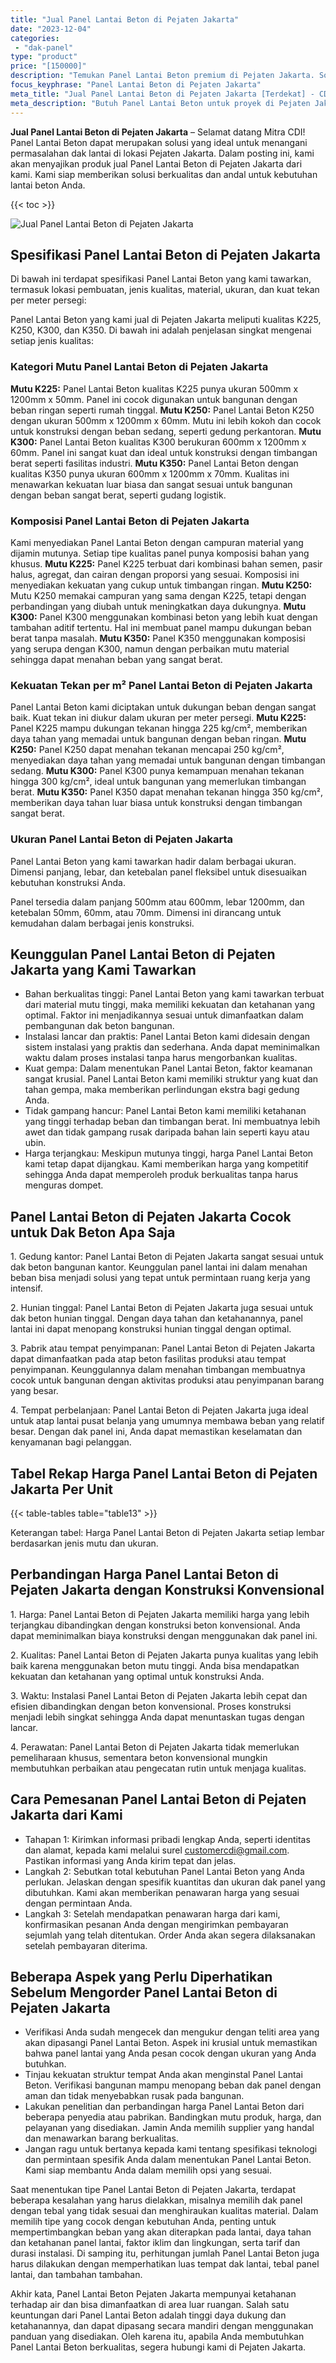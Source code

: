 ```yaml
---
title: "Jual Panel Lantai Beton di Pejaten Jakarta"
date: "2023-12-04"
categories:
 - "dak-panel"
type: "product"
price: "[150000]"
description: "Temukan Panel Lantai Beton premium di Pejaten Jakarta. Solusi ideal untuk proyek konstruksi dengan kualitas unggul, Panel Lantai Beton memberikan kekuatan maksimal untuk proyek pembangunan. Dapatkan info lengkap."
focus_keyphrase: "Panel Lantai Beton di Pejaten Jakarta"
meta_title: "Jual Panel Lantai Beton di Pejaten Jakarta [Terdekat] - CDI"
meta_description: "Butuh Panel Lantai Beton untuk proyek di Pejaten Jakarta?. Kami menyediakan Panel Lantai Beton premium untuk pembangunan. Promo menarik hanya di sini."
---
```


**Jual Panel Lantai Beton di Pejaten Jakarta** – Selamat datang Mitra CDI! Panel Lantai Beton dapat merupakan solusi yang ideal untuk menangani permasalahan dak lantai di lokasi Pejaten Jakarta. Dalam posting ini, kami akan menyajikan produk jual Panel Lantai Beton di Pejaten Jakarta dari kami. Kami siap memberikan solusi berkualitas dan andal untuk kebutuhan lantai beton Anda.

{{< toc >}}

![Jual Panel Lantai Beton di Pejaten Jakarta](/images/dak-panel/dak-panel-10.jpg)

## Spesifikasi Panel Lantai Beton di Pejaten Jakarta

Di bawah ini terdapat spesifikasi Panel Lantai Beton yang kami tawarkan, termasuk lokasi pembuatan, jenis kualitas, material, ukuran, dan kuat tekan per meter persegi:

Panel Lantai Beton yang kami jual di Pejaten Jakarta meliputi kualitas K225, K250, K300, dan K350. Di bawah ini adalah penjelasan singkat mengenai setiap jenis kualitas:

### Kategori Mutu Panel Lantai Beton di Pejaten Jakarta

**Mutu K225:** Panel Lantai Beton kualitas K225 punya ukuran 500mm x 1200mm x 50mm. Panel ini cocok digunakan untuk bangunan dengan beban ringan seperti rumah tinggal.
**Mutu K250:** Panel Lantai Beton K250 dengan ukuran 500mm x 1200mm x 60mm. Mutu ini lebih kokoh dan cocok untuk konstruksi dengan beban sedang, seperti gedung perkantoran.
**Mutu K300:** Panel Lantai Beton kualitas K300 berukuran 600mm x 1200mm x 60mm. Panel ini sangat kuat dan ideal untuk konstruksi dengan timbangan berat seperti fasilitas industri.
**Mutu K350:** Panel Lantai Beton dengan kualitas K350 punya ukuran 600mm x 1200mm x 70mm. Kualitas ini menawarkan kekuatan luar biasa dan sangat sesuai untuk bangunan dengan beban sangat berat, seperti gudang logistik.

### Komposisi Panel Lantai Beton di Pejaten Jakarta

Kami menyediakan Panel Lantai Beton dengan campuran material yang dijamin mutunya. Setiap tipe kualitas panel punya komposisi bahan yang khusus.
**Mutu K225:** Panel K225 terbuat dari kombinasi bahan semen, pasir halus, agregat, dan cairan dengan proporsi yang sesuai. Komposisi ini menyediakan kekuatan yang cukup untuk timbangan ringan.
**Mutu K250:** Mutu K250 memakai campuran yang sama dengan K225, tetapi dengan perbandingan yang diubah untuk meningkatkan daya dukungnya.
**Mutu K300:** Panel K300 menggunakan kombinasi beton yang lebih kuat dengan tambahan aditif tertentu. Hal ini membuat panel mampu dukungan beban berat tanpa masalah.
**Mutu K350:** Panel K350 menggunakan komposisi yang serupa dengan K300, namun dengan perbaikan mutu material sehingga dapat menahan beban yang sangat berat.

### Kekuatan Tekan per m² Panel Lantai Beton di Pejaten Jakarta

Panel Lantai Beton kami diciptakan untuk dukungan beban dengan sangat baik. Kuat tekan ini diukur dalam ukuran per meter persegi.
**Mutu K225:** Panel K225 mampu dukungan tekanan hingga 225 kg/cm², memberikan daya tahan yang memadai untuk bangunan dengan beban ringan.
**Mutu K250:** Panel K250 dapat menahan tekanan mencapai 250 kg/cm², menyediakan daya tahan yang memadai untuk bangunan dengan timbangan sedang.
**Mutu K300:** Panel K300 punya kemampuan menahan tekanan hingga 300 kg/cm², ideal untuk bangunan yang memerlukan timbangan berat.
**Mutu K350:** Panel K350 dapat menahan tekanan hingga 350 kg/cm², memberikan daya tahan luar biasa untuk konstruksi dengan timbangan sangat berat.

### Ukuran Panel Lantai Beton di Pejaten Jakarta

Panel Lantai Beton yang kami tawarkan hadir dalam berbagai ukuran. Dimensi panjang, lebar, dan ketebalan panel fleksibel untuk disesuaikan kebutuhan konstruksi Anda.

Panel tersedia dalam panjang 500mm atau 600mm, lebar 1200mm, dan ketebalan 50mm, 60mm, atau 70mm. Dimensi ini dirancang untuk kemudahan dalam berbagai jenis konstruksi.

## Keunggulan Panel Lantai Beton di Pejaten Jakarta yang Kami Tawarkan

*   Bahan berkualitas tinggi: Panel Lantai Beton yang kami tawarkan terbuat dari material mutu tinggi, maka memiliki kekuatan dan ketahanan yang optimal. Faktor ini menjadikannya sesuai untuk dimanfaatkan dalam pembangunan dak beton bangunan.
*   Instalasi lancar dan praktis: Panel Lantai Beton kami didesain dengan sistem instalasi yang praktis dan sederhana. Anda dapat meminimalkan waktu dalam proses instalasi tanpa harus mengorbankan kualitas.
*   Kuat gempa: Dalam menentukan Panel Lantai Beton, faktor keamanan sangat krusial. Panel Lantai Beton kami memiliki struktur yang kuat dan tahan gempa, maka memberikan perlindungan ekstra bagi gedung Anda.
*   Tidak gampang hancur: Panel Lantai Beton kami memiliki ketahanan yang tinggi terhadap beban dan timbangan berat. Ini membuatnya lebih awet dan tidak gampang rusak daripada bahan lain seperti kayu atau ubin.
*   Harga terjangkau: Meskipun mutunya tinggi, harga Panel Lantai Beton kami tetap dapat dijangkau. Kami memberikan harga yang kompetitif sehingga Anda dapat memperoleh produk berkualitas tanpa harus menguras dompet.

## Panel Lantai Beton di Pejaten Jakarta Cocok untuk Dak Beton Apa Saja

1\.  Gedung kantor: Panel Lantai Beton di Pejaten Jakarta sangat sesuai untuk dak beton bangunan kantor. Keunggulan panel lantai ini dalam menahan beban bisa menjadi solusi yang tepat untuk permintaan ruang kerja yang intensif.

2\.  Hunian tinggal: Panel Lantai Beton di Pejaten Jakarta juga sesuai untuk dak beton hunian tinggal. Dengan daya tahan dan ketahanannya, panel lantai ini dapat menopang konstruksi hunian tinggal dengan optimal.

3\.  Pabrik atau tempat penyimpanan: Panel Lantai Beton di Pejaten Jakarta dapat dimanfaatkan pada atap beton fasilitas produksi atau tempat penyimpanan. Keunggulannya dalam menahan timbangan membuatnya cocok untuk bangunan dengan aktivitas produksi atau penyimpanan barang yang besar.

4\.  Tempat perbelanjaan: Panel Lantai Beton di Pejaten Jakarta juga ideal untuk atap lantai pusat belanja yang umumnya membawa beban yang relatif besar. Dengan dak panel ini, Anda dapat memastikan keselamatan dan kenyamanan bagi pelanggan.

## Tabel Rekap Harga Panel Lantai Beton di Pejaten Jakarta Per Unit

{{< table-tables table="table13" >}}

Keterangan tabel: Harga Panel Lantai Beton di Pejaten Jakarta setiap lembar berdasarkan jenis mutu dan ukuran.

## Perbandingan Harga Panel Lantai Beton di Pejaten Jakarta dengan Konstruksi Konvensional

1\.  Harga: Panel Lantai Beton di Pejaten Jakarta memiliki harga yang lebih terjangkau dibandingkan dengan konstruksi beton konvensional. Anda dapat meminimalkan biaya konstruksi dengan menggunakan dak panel ini.

2\.  Kualitas: Panel Lantai Beton di Pejaten Jakarta punya kualitas yang lebih baik karena menggunakan beton mutu tinggi. Anda bisa mendapatkan kekuatan dan ketahanan yang optimal untuk konstruksi Anda.

3\.  Waktu: Instalasi Panel Lantai Beton di Pejaten Jakarta lebih cepat dan efisien dibandingkan dengan beton konvensional. Proses konstruksi menjadi lebih singkat sehingga Anda dapat menuntaskan tugas dengan lancar.

4\.  Perawatan: Panel Lantai Beton di Pejaten Jakarta tidak memerlukan pemeliharaan khusus, sementara beton konvensional mungkin membutuhkan perbaikan atau pengecatan rutin untuk menjaga kualitas.

## Cara Pemesanan Panel Lantai Beton di Pejaten Jakarta dari Kami

*   Tahapan 1: Kirimkan informasi pribadi lengkap Anda, seperti identitas dan alamat, kepada kami melalui surel customercdi@gmail.com. Pastikan informasi yang Anda kirim tepat dan jelas.
*   Langkah 2: Sebutkan total kebutuhan Panel Lantai Beton yang Anda perlukan. Jelaskan dengan spesifik kuantitas dan ukuran dak panel yang dibutuhkan. Kami akan memberikan penawaran harga yang sesuai dengan permintaan Anda.
*   Langkah 3: Setelah mendapatkan penawaran harga dari kami, konfirmasikan pesanan Anda dengan mengirimkan pembayaran sejumlah yang telah ditentukan. Order Anda akan segera dilaksanakan setelah pembayaran diterima.
## Beberapa Aspek yang Perlu Diperhatikan Sebelum Mengorder Panel Lantai Beton di Pejaten Jakarta

*   Verifikasi Anda sudah mengecek dan mengukur dengan teliti area yang akan dipasangi Panel Lantai Beton. Aspek ini krusial untuk memastikan bahwa panel lantai yang Anda pesan cocok dengan ukuran yang Anda butuhkan.
*   Tinjau kekuatan struktur tempat Anda akan menginstal Panel Lantai Beton. Verifikasi bangunan mampu menopang beban dak panel dengan aman dan tidak menyebabkan rusak pada bangunan.
*   Lakukan penelitian dan perbandingan harga Panel Lantai Beton dari beberapa penyedia atau pabrikan. Bandingkan mutu produk, harga, dan pelayanan yang disediakan. Jamin Anda memilih supplier yang handal dan menawarkan barang berkualitas.
*   Jangan ragu untuk bertanya kepada kami tentang spesifikasi teknologi dan permintaan spesifik Anda dalam menentukan Panel Lantai Beton. Kami siap membantu Anda dalam memilih opsi yang sesuai.

Saat menentukan tipe Panel Lantai Beton di Pejaten Jakarta, terdapat beberapa kesalahan yang harus dielakkan, misalnya memilih dak panel dengan tebal yang tidak sesuai dan menghiraukan kualitas material. Dalam memilih tipe yang cocok dengan kebutuhan Anda, penting untuk mempertimbangkan beban yang akan diterapkan pada lantai, daya tahan dan ketahanan panel lantai, faktor iklim dan lingkungan, serta tarif dan durasi instalasi. Di samping itu, perhitungan jumlah Panel Lantai Beton juga harus dilakukan dengan memperhatikan luas tempat dak lantai, tebal panel lantai, dan tambahan tambahan.

Akhir kata, Panel Lantai Beton Pejaten Jakarta mempunyai ketahanan terhadap air dan bisa dimanfaatkan di area luar ruangan. Salah satu keuntungan dari Panel Lantai Beton adalah tinggi daya dukung dan ketahanannya, dan dapat dipasang secara mandiri dengan menggunakan panduan yang disediakan. Oleh karena itu, apabila Anda membutuhkan Panel Lantai Beton berkualitas, segera hubungi kami di Pejaten Jakarta.